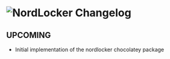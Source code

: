 # ![NordLocker Changelog](https://img.shields.io/badge/NordLocker-Package%20Changelog-blue.svg?style=for-the-badge)

## UPCOMING

- Initial implementation of the nordlocker chocolatey package
